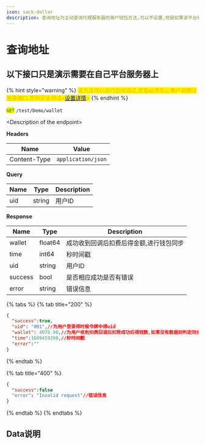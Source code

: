 ```yaml
---
icon: sack-dollar
description: 查询地址为主动查询代理服务器的用户钱包方法,可以不设置,但是如果该平台有多个游戏开发商游戏避免回调错误那么最好设置该地址便于主动去同步钱包
---
```


# 查询地址

## 以下接口只是演示需要在自己平台服务器上

{% hint style="warning" %}
<mark style="color:orange;">该方法可以进行访问调试,但是必须先让用户调用过登录接口,否则无法测试<</mark>[<mark style="color:blue;">设置详情</mark>](../hou-tai-shi-yong-shou-ce/xi-tong-she-zhi.md)<mark style="color:orange;">></mark>
{% endhint %}

<mark style="color:green;">`GET`</mark> `/test/Demo/wallet`

\<Description of the endpoint>

**Headers**

| Name         | Value              |
| ------------ | ------------------ |
| Content-Type | `application/json` |

**Query**

| Name | Type   | Description |
| ---- | ------ | ----------- |
| uid  | string | 用户ID        |

**Response**

| Name    | Type    | Description          |
| ------- | ------- | -------------------- |
| wallet  | float64 | 成功收到回调后扣费后得金额,进行钱包同步 |
| time    | int64   | 秒时间戳                 |
| uid     | string  | 用户ID                 |
| success | bool    | 是否相应成功是否有错误          |
| error   | string  | 错误信息                 |

{% tabs %}
{% tab title="200" %}
```json
{
  "success":true,
  "uid": "001",//为用户登录得时候令牌中得uid
  "wallet": 4078.90,//为用户收到扣费回调后扣除成功后得钱数,如果没有数据则判定同步失败
  "time":1609459200,//秒时间戳
  "error":""
}
```
{% endtab %}

{% tab title="400" %}
```json
{
  "success":false
  "error": "Invalid request"//错误信息
}
```
{% endtab %}
{% endtabs %}

## Data说明
